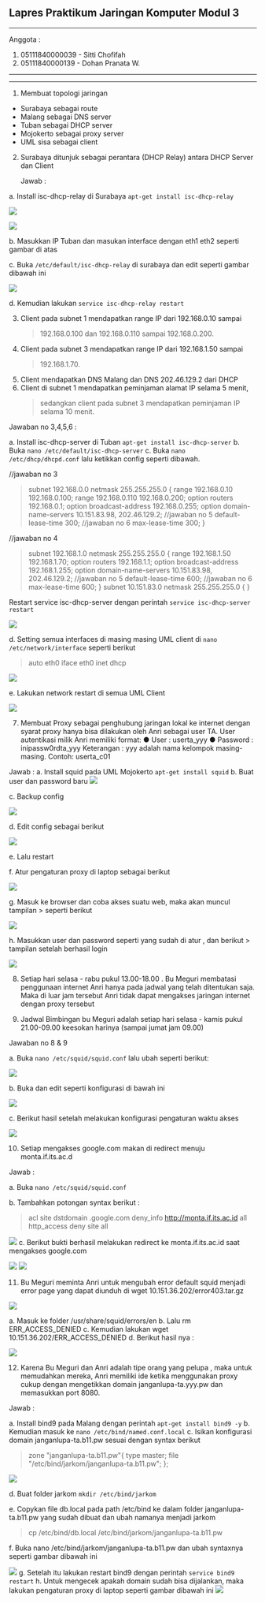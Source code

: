 ## Lapres Praktikum Jaringan Komputer Modul 3

---

Anggota :

1. 05111840000039 - Sitti Chofifah
2. 05111840000139 - Dohan Pranata W.

---

---

1.  Membuat topologi jaringan

- Surabaya sebagai route
- Malang sebagai DNS server
- Tuban sebagai DHCP server
- Mojokerto sebagai proxy server
- UML sisa sebagai client

2.  Surabaya ditunjuk sebagai perantara (DHCP Relay) antara DHCP Server dan Client

    Jawab :

a. Install isc-dhcp-relay di Surabaya `apt-get install isc-dhcp-relay`

![](myMediaFolder\media\image6.png)

![](myMediaFolder\media\image12.png)

b. Masukkan IP Tuban dan masukan interface dengan eth1 eth2 seperti gambar di atas

c. Buka `/etc/default/isc-dhcp-relay` di surabaya dan edit seperti gambar dibawah ini

![](myMediaFolder\media\image11.png)

d. Kemudian lakukan `service isc-dhcp-relay restart`

3.  Client pada subnet 1 mendapatkan range IP dari 192.168.0.10 sampai
    > 192.168.0.100 dan 192.168.0.110 sampai 192.168.0.200.
4.  Client pada subnet 3 mendapatkan range IP dari 192.168.1.50 sampai
    > 192.168.1.70.
5.  Client mendapatkan DNS Malang dan DNS 202.46.129.2 dari DHCP
6.  Client di subnet 1 mendapatkan peminjaman alamat IP selama 5 menit,
    > sedangkan client pada subnet 3 mendapatkan peminjaman IP selama 10
    > menit.

Jawaban no 3,4,5,6 :

a. Install isc-dhcp-server di Tuban `apt-get install isc-dhcp-server`
b. Buka `nano /etc/default/isc-dhcp-server`
c. Buka `nano /etc/dhcp/dhcpd.conf` lalu ketikkan config seperti dibawah.

//jawaban no 3

> subnet 192.168.0.0 netmask 255.255.255.0 {
> range 192.168.0.10 192.168.0.100;
> range 192.168.0.110 192.168.0.200;
> option routers 192.168.0.1;
> option broadcast-address 192.168.0.255;
> option domain-name-servers 10.151.83.98, 202.46.129.2; //jawaban no 5
> default-lease-time 300; //jawaban no 6
> max-lease-time 300;
> }

//jawaban no 4

> subnet 192.168.1.0 netmask 255.255.255.0 {
> range 192.168.1.50 192.168.1.70;
> option routers 192.168.1.1;
> option broadcast-address 192.168.1.255;
> option domain-name-servers 10.151.83.98, 202.46.129.2; //jawaban no 5
> default-lease-time 600; //jawaban no 6
> max-lease-time 600;
> }
> subnet 10.151.83.0 netmask 255.255.255.0 {
> }

Restart service isc-dhcp-server dengan perintah `service isc-dhcp-server restart`

![](myMediaFolder\media\image15.png)

d. Setting semua interfaces di masing masing UML client di `nano /etc/network/interface` seperti berikut

> auto eth0
> iface eth0 inet dhcp

![](myMediaFolder\media\image22.png)

e. Lakukan network restart di semua UML Client

![](myMediaFolder\media\image10.png)

7. Membuat Proxy sebagai penghubung jaringan lokal ke internet dengan syarat proxy hanya bisa dilakukan oleh Anri sebagai user TA. User autentikasi milik Anri memiliki format:
   ● User : userta_yyy
   ● Password : inipassw0rdta_yyy
   Keterangan : yyy adalah nama kelompok masing-masing. Contoh: userta_c01

Jawab :
a. Install squid pada UML Mojokerto `apt-get install squid`
b. Buat user dan password baru
![](myMediaFolder\media\image4.png)

c. Backup config

![](myMediaFolder\media\image18.png)

d. Edit config sebagai berikut

![](myMediaFolder\media\image3.png)

e. Lalu restart

f. Atur pengaturan proxy di laptop sebagai berikut

![](myMediaFolder\media\image13.png)

g. Masuk ke browser dan coba akses suatu web, maka akan muncul tampilan > seperti berikut

![](myMediaFolder\media\image2.png)

h. Masukkan user dan password seperti yang sudah di atur , dan berikut > tampilan setelah berhasil login

![](myMediaFolder\media\image7.png)

8. Setiap hari selasa - rabu pukul 13.00-18.00 . Bu Meguri membatasi
   penggunaan internet Anri hanya pada jadwal yang telah ditentukan saja.
   Maka di luar jam tersebut Anri tidak dapat mengakses jaringan internet
   dengan proxy tersebut

9. Jadwal Bimbingan bu Meguri adalah setiap hari selasa - kamis pukul
   21.00-09.00 keesokan harinya (sampai jumat jam 09.00)

Jawaban no 8 & 9

a. Buka `nano /etc/squid/squid.conf` lalu ubah seperti berikut:

![](myMediaFolder\media\image16.png)

b. Buka dan edit seperti konfigurasi di bawah ini

![](myMediaFolder\media\image5.png)

c. Berikut hasil setelah melakukan konfigurasi pengaturan waktu akses

![](myMediaFolder\media\image17.png)

10. Setiap mengakses google.com makan di redirect menuju
    monta.if.its.ac.d

Jawab :

a. Buka `nano /etc/squid/squid.conf`

b. Tambahkan potongan syntax berikut :

> acl site dstdomain .google.com
> deny_info http://monta.if.its.ac.id all
> http_access deny site all

![](myMediaFolder\media\image16.png)
c. Berikut bukti berhasil melakukan redirect ke monta.if.its.ac.id saat mengakses google.com

![](myMediaFolder\media\image20.png)
![](myMediaFolder\media\image8.png)

11. Bu Meguri meminta Anri untuk mengubah error default squid menjadi
    error page yang dapat diunduh di wget 10.151.36.202/error403.tar.gz

![](myMediaFolder\media\image14.png)

a. Masuk ke folder /usr/share/squid/errors/en
b. Lalu rm ERR_ACCESS_DENIED
c. Kemudian lakukan wget 10.151.36.202/ERR_ACCESS_DENIED
d. Berikut hasil nya :

![](myMediaFolder\media\image21.png)

12. Karena Bu Meguri dan Anri adalah tipe orang yang pelupa , maka untuk memudahkan mereka, Anri memiliki ide ketika menggunakan proxy cukup dengan mengetikkan domain janganlupa-ta.yyy.pw dan memasukkan port 8080.

Jawab :

a. Install bind9 pada Malang dengan perintah `apt-get install bind9 -y`
b. Kemudian masuk ke `nano /etc/bind/named.conf.local`
c. Isikan konfigurasi domain janganlupa-ta.b11.pw sesuai dengan syntax berikut

> zone \"janganlupa-ta.b11.pw\"{
> type master;
> file \"/etc/bind/jarkom/janganlupa-ta.b11.pw\";
> };

![](myMediaFolder\media\image1.png)

d. Buat folder jarkom `mkdir /etc/bind/jarkom`

e. Copykan file db.local pada path /etc/bind ke dalam folder janganlupa-ta.b11.pw yang sudah dibuat dan ubah namanya menjadi jarkom

> cp /etc/bind/db.local /etc/bind/jarkom/janganlupa-ta.b11.pw

f. Buka nano /etc/bind/jarkom/janganlupa-ta.b11.pw dan ubah syntaxnya seperti gambar dibawah ini

![](myMediaFolder\media\image19.png)
g. Setelah itu lakukan restart bind9 dengan perintah `service bind9 restart`
h. Untuk mengecek apakah domain sudah bisa dijalankan, maka lakukan pengaturan proxy di laptop seperti gambar dibawah ini
![](myMediaFolder\media\image9.png)
